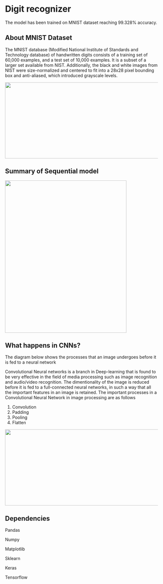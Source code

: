 # Digit recognizer

The model has been trained on MNIST dataset reaching 99.328% accuracy.

## About MNIST Dataset
The MNIST database (Modified National Institute of Standards and Technology database) of handwritten digits consists of a training set of 60,000 examples, and a test set of 10,000 examples. It is a subset of a larger set available from NIST. Additionally, the black and white images from NIST were size-normalized and centered to fit into a 28x28 pixel bounding box and anti-aliased, which introduced grayscale levels.

<img src="https://github.com/draperkm/Digit-Recognizer/blob/main/MNIST.png" width="600" height="250">


## Summary of Sequential model


<img src="https://github.com/draperkm/Digit-Recognizer/blob/main/Screenshot%202022-07-06%20at%2020.08.48.png" width="400" height="500">

## What happens in CNNs?

The diagram below shows the processes that an image undergoes before it is fed to a neural network

Convolutional Neural networks is a branch in Deep-learning that is found to be very effective in the field of media processing such as image recognition and audio/video recognition. The dimentionality of the image is reduced before it is fed to a full-connected neural networks, in such a way that all the important features in an image is retained. The important processes in a Convolutional Neural Network in image processing are as follows

1. Convolution
2. Padding
3. Pooling
4. Flatten

<img src="https://github.com/draperkm/Digit-Recognizer/blob/main/Screenshot%202022-07-06%20at%2020.52.57.png" width="600" height="250">

## Dependencies

Pandas 

Numpy

Matplotlib

Sklearn

Keras

Tensorflow

